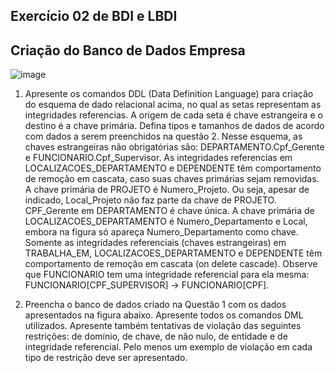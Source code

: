 ## Exercício 02 de BDI e LBDI
## Criação do Banco de Dados Empresa

![image](https://github.com/user-attachments/assets/f3869752-f50f-48dd-88cf-ddfcf11b925a)

1) Apresente os comandos DDL (Data Definition Language) para criação do esquema de dado relacional acima, no qual as setas representam as integridades referencias. A origem de cada seta é chave estrangeira e o destino é a chave primária. Defina tipos e tamanhos de dados de acordo com dados a serem preenchidos na questão 2. Nesse esquema, as chaves estrangeiras não obrigatórias são: DEPARTAMENTO.Cpf_Gerente e FUNCIONARIO.Cpf_Supervisor. As integridades referencias em LOCALIZACOES_DEPARTAMENTO e DEPENDENTE têm comportamento de remoção em cascata, caso suas chaves primárias sejam removidas. A chave primária de PROJETO é Numero_Projeto. Ou seja, apesar de indicado, Local_Projeto não faz parte da chave de PROJETO. CPF_Gerente em DEPARTAMENTO é chave única. A chave primária de LOCALIZACOES_DEPARTAMENTO é Numero_Departamento e Local, embora na figura só apareça Numero_Departamento como chave. Somente as integridades referenciais (chaves estrangeiras) em TRABALHA_EM, LOCALIZACOES_DEPARTAMENTO e DEPENDENTE têm comportamento de remoção em cascata (on delete cascade). Observe que FUNCIONARIO tem uma integridade referencial para ela mesma: FUNCIONARIO[CPF_SUPERVISOR] -> FUNCIONARIO[CPF].

2) Preencha o banco de dados criado na Questão 1 com os dados apresentados na figura abaixo. Apresente todos os comandos DML utilizados. Apresente também tentativas de violação das seguintes restrições: de domínio, de chave, de não nulo, de entidade e de integridade referencial. Pelo menos um exemplo de violação em cada tipo de restrição deve ser apresentado.
